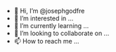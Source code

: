 - 👋 Hi, I’m @josephgodfre
- 👀 I’m interested in ...
- 🌱 I’m currently learning ...
- 💞️ I’m looking to collaborate on ...
- 📫 How to reach me ...

<!---
josephgodfre/josephgodfre is a ✨ special ✨ repository because its `README.md` (this file) appears on your GitHub profile.
You can click the Preview link to take a look at your changes.
--->
